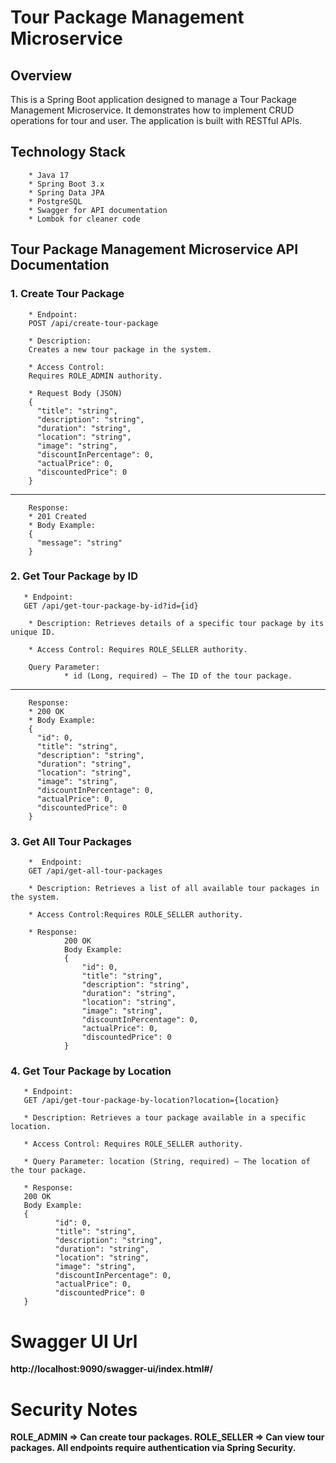 # **Tour Package Management Microservice**

## **Overview**
This is a Spring Boot application designed to manage a Tour Package Management Microservice. 
It demonstrates how to implement CRUD operations for tour and user.
The application is built with RESTful APIs.

## **Technology Stack**
        * Java 17
        * Spring Boot 3.x
        * Spring Data JPA
        * PostgreSQL
        * Swagger for API documentation
        * Lombok for cleaner code
## Tour Package Management Microservice API Documentation 
### **1. Create Tour Package**

        * Endpoint:
        POST /api/create-tour-package

        * Description:
        Creates a new tour package in the system.

        * Access Control:
        Requires ROLE_ADMIN authority.

        * Request Body (JSON)
        {
          "title": "string",
          "description": "string",
          "duration": "string",
          "location": "string",
          "image": "string",
          "discountInPercentage": 0,
          "actualPrice": 0,
          "discountedPrice": 0
        }
---------------------------------------------------------
        Response:
        * 201 Created
        * Body Example:
        {
          "message": "string"
        }

### **2. Get Tour Package by ID**
       * Endpoint: 
       GET /api/get-tour-package-by-id?id={id}

        * Description: Retrieves details of a specific tour package by its unique ID.

        * Access Control: Requires ROLE_SELLER authority.

        Query Parameter:
                * id (Long, required) — The ID of the tour package.

-------------------------------------------
        Response:
        * 200 OK
        * Body Example:      
        {
          "id": 0,
          "title": "string",
          "description": "string",
          "duration": "string",
          "location": "string",
          "image": "string",
          "discountInPercentage": 0,
          "actualPrice": 0,
          "discountedPrice": 0
        }

### **3. Get All Tour Packages**

        *  Endpoint: 
        GET /api/get-all-tour-packages
        
        * Description: Retrieves a list of all available tour packages in the system.
        
        * Access Control:Requires ROLE_SELLER authority.
        
        * Response:
                200 OK
                Body Example: 
                {
                    "id": 0,
                    "title": "string",
                    "description": "string",
                    "duration": "string",
                    "location": "string",
                    "image": "string",
                    "discountInPercentage": 0,
                    "actualPrice": 0,
                    "discountedPrice": 0
                }

### **4. Get Tour Package by Location**

       * Endpoint: 
       GET /api/get-tour-package-by-location?location={location}

       * Description: Retrieves a tour package available in a specific location.

       * Access Control: Requires ROLE_SELLER authority.

       * Query Parameter: location (String, required) — The location of the tour package.

       * Response:
       200 OK
       Body Example:
       {
              "id": 0,
              "title": "string",
              "description": "string",
              "duration": "string",
              "location": "string",
              "image": "string",
              "discountInPercentage": 0,
              "actualPrice": 0,
              "discountedPrice": 0
       }

# **Swagger UI Url**
**http://localhost:9090/swagger-ui/index.html#/**

# **Security Notes**
**ROLE_ADMIN ⇒ Can create tour packages.
ROLE_SELLER ⇒ Can view tour packages.
All endpoints require authentication via Spring Security.**
        
        
